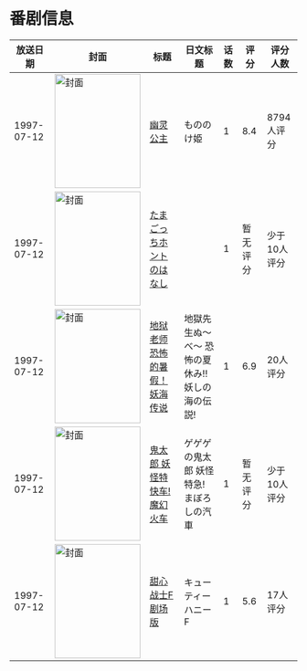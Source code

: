 # 番剧信息

|放送日期|封面|标题|日文标题|话数|评分|评分人数|
|---|---|---|---|---|---|---|
|1997-07-12|<img src="https://lain.bgm.tv/pic/cover/c/06/eb/310_C0oq0.jpg" alt="封面" style="width:150px;height:200px;object-fit:cover;">|[幽灵公主](https://bangumi.tv/subject/310)|もののけ姫|1|8.4|8794人评分|
|1997-07-12|<img src="https://lain.bgm.tv/pic/cover/c/b4/be/84051_Rc6LL.jpg" alt="封面" style="width:150px;height:200px;object-fit:cover;">|[たまごっちホントのはなし](https://bangumi.tv/subject/84051)||1|暂无评分|少于10人评分|
|1997-07-12|<img src="https://lain.bgm.tv/pic/cover/c/c0/b2/158800_1P11e.jpg" alt="封面" style="width:150px;height:200px;object-fit:cover;">|[地狱老师 恐怖的暑假！妖海传说](https://bangumi.tv/subject/158800)|地獄先生ぬ〜べ〜 恐怖の夏休み!! 妖しの海の伝説!|1|6.9|20人评分|
|1997-07-12|<img src="https://lain.bgm.tv/pic/cover/c/5a/b8/211099_tpR72.jpg" alt="封面" style="width:150px;height:200px;object-fit:cover;">|[鬼太郎 妖怪特快车! 魔幻火车](https://bangumi.tv/subject/211099)|ゲゲゲの鬼太郎 妖怪特急! まぼろしの汽車|1|暂无评分|少于10人评分|
|1997-07-12|<img src="https://lain.bgm.tv/pic/cover/c/cf/2c/233647_N6nHl.jpg" alt="封面" style="width:150px;height:200px;object-fit:cover;">|[甜心战士F 剧场版](https://bangumi.tv/subject/233647)|キューティーハニーF|1|5.6|17人评分|
